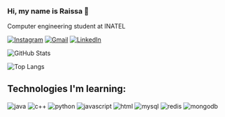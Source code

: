 ### Hi, my name is Raissa 👋
Computer engineering student at INATEL

[![Instagram](https://img.shields.io/badge/Instagram-ec63a1?style=for-the-badge&logo=instagram&logoColor=fff)](https://www.instagram.com/raissa_b_carlucio/?next=%2F)
[![Gmail](https://img.shields.io/badge/Gmail-ec63a1?style=for-the-badge&logo=gmail&logoColor=fff)](mailto:raissa.carlucio@gmail.com)
[![LinkedIn](https://img.shields.io/badge/LinkedIn-ec63a1?style=for-the-badge&logo=linkedin&logoColor=white)](https://www.linkedin.com/in/raissa-beatriz-carlucio-914795248/)


![GitHub Stats](https://github-readme-stats.vercel.app/api?username=RaissaCarlucio&theme=transparent&bg_color=000&border_color=30A3DC&show_icons=true&icon_color=30A3DC&title_color=ec63a1&text_color=FFF)

![Top Langs](https://github-readme-stats-git-masterrstaa-rickstaa.vercel.app/api/top-langs/?username=RaissaCarlucio&layout=compact&bg_color=000&border_color=30A3DC&title_color=ec63a1&text_color=FFF)


## Technologies I'm learning: 
<div style="display: inline_block">
    <img align="center" alt="java" src="https://img.shields.io/badge/Java-ED8B00?style=for-the-badge&logo=openjdk&logoColor=white" />
    <img align="center" alt="c++" src="https://img.shields.io/badge/C%2B%2B-00599C?style=for-the-badge&logo=c%2B%2B&logoColor=white" />
    <img align="center" alt="python" src="https://img.shields.io/badge/Python-3776AB?style=for-the-badge&logo=python&logoColor=white" />
    <img align="center" alt="javascript" src="https://img.shields.io/badge/JavaScript-F7DF1E?style=for-the-badge&logo=javascript&logoColor=black" />
    <img align="center" alt="html" src="https://img.shields.io/badge/HTML-E34F26?style=for-the-badge&logo=html5&logoColor=white" />
    <img align="center" alt="mysql" src="https://img.shields.io/badge/MySQL-00000F?style=for-the-badge&logo=mysql&logoColor=white" />
    <img align="center" alt="redis" src="https://img.shields.io/badge/Redis-%23DD0031?style=for-the-badge&logo=redis&logoColor=white" />
    <img align="center" alt="mongodb" src="https://img.shields.io/badge/MongoDB-%234ea94b?style=for-the-badge&logo=mongodb&logoColor=white" />
</div><br/>

